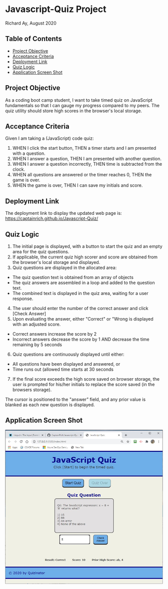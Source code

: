 # Javascript-Quiz Project
Richard Ay, August 2020

## Table of Contents
* [Project Objective](#project-objective)
* [Acceptance Criteria](#acceptance-criteria)
* [Deployment Link](#deployment-link)
* [Quiz Logic](#quiz-logic)
* [Application Screen Shot](#application-screen-shot)


## Project Objective
As a coding boot camp student, I want to take  timed quiz on JavaScript fundamentals so that I can gauge my progress compared to my peers.  The quiz utility should store high scores in the browser's local storage.

## Acceptance Criteria
Given I am taking a (JavaScript) code quiz:

1) WHEN I click the start button, THEN a timer starts and I am presented with a question.
2) WHEN I answer a question, THEN I am presented with another question.
3) WHEN I answer a question incorrectly, THEN time is subtracted from the clock.
4) WHEN all questions are answered or the timer reaches 0, THEN the game is over.
5) WHEN the game is over, THEN I can save my initials and score.

## Deployment Link
The deployment link to display the updated web page is: 
https://captainrich.github.io/Javascript-Quiz/


## Quiz Logic
1) The initial page is displayed, with a button to start the quiz and an empty area for the quiz questions.
2) If applicable, the current quiz high scorer and score are obtained from the browser's local storage and displayed.
3) Quiz questions are displayed in the allocated area:
* The quiz question text is obtained from an array of objects
* The quiz answers are assembled in a loop and added to the question text.
* The combined text is displayed in the quiz area, waiting for a user response.
4) The user should enter the number of the correct answer and click [Check Answer]
5) Upon evaluating the answer, either "Correct" or "Wrong is displayed with an adjusted score.
* Correct answers increase the score by 2
* Incorrect answers decrease the score by 1 AND decrease the time remaining by 5 seconds
6) Quiz questions are continuously displayed until either:
* All questions have been displayed and answered, or
* Time runs out (allowed time starts at 30 seconds
7) If the final score exceeds the high score saved on browser storage, the user is prompted for his/her initials to replace the score saved (in the browsers storage).

The cursor is positioned to the "answer" field, and any prior value is blanked as each new question is displayed.


## Application Screen Shot

![Quiz Image](https://github.com/CaptainRich/Javascript-Quiz/blob/master/screenshot.jpg)

